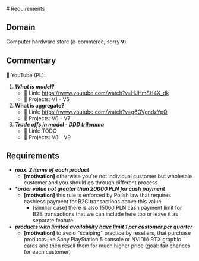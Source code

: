 ﻿﻿# Requirements

## Domain

Computer hardware store (e-commerce, sorry 💔)

## Commentary

🎦 YouTube (PL):
1. **_What is model?_**
   - 🔗 Link: https://www.youtube.com/watch?v=HJHmSH4X_dk
   - 📄 Projects: V1 - V5
2. **What is aggregate?**
    - 🔗 Link: https://www.youtube.com/watch?v=g6OVgndzYpQ
    - 📄 Projects: V6 - V7
3. **_Trade offs in model - DDD trilemma_**
    - 🔗 Link: TODO
    - 📄 Projects: V8 - V9

## Requirements

- ***max. 2 items of each product***
    - **[motivation]** otherwise you're not individual customer but wholesale customer and you should go through different process
- ****order value not greater than 20000 PLN for cash payment***
    - **[motivation]** this rule is enforced by Polish law that requires cashless payment for B2C transactions above this value
        - [similiar case] there is also 15000 PLN cash payment limit for B2B transactions that we can include here too or leave it as separate feature
- ***products with limited availability have limit 1 per customer per quarter***
    - **[motivation]** to avoid "scalping" practice by resellers, that purchase products like Sony PlayStation 5 console or NVIDIA RTX graphic cards and then resell them for much higher price (goal: fair chances for each customer)
